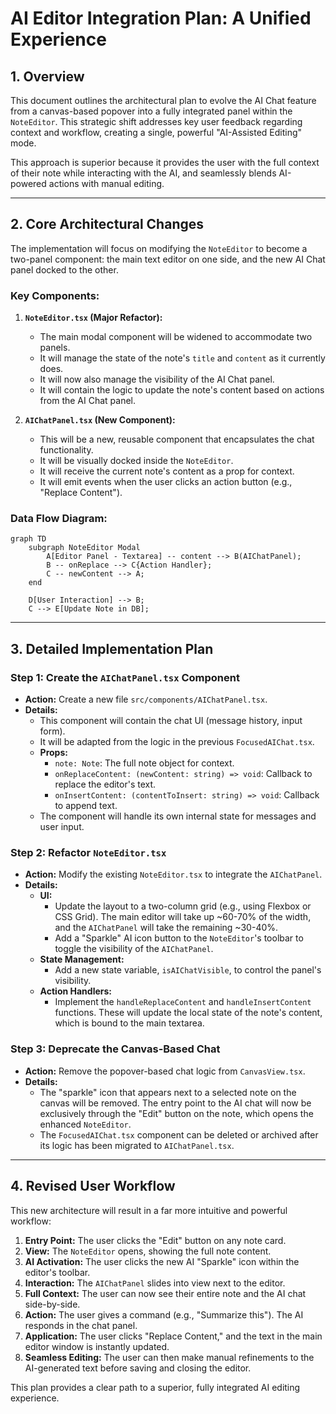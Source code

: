 # AI Editor Integration Plan: A Unified Experience

## 1. Overview

This document outlines the architectural plan to evolve the AI Chat feature from a canvas-based popover into a fully integrated panel within the `NoteEditor`. This strategic shift addresses key user feedback regarding context and workflow, creating a single, powerful "AI-Assisted Editing" mode.

This approach is superior because it provides the user with the full context of their note while interacting with the AI, and seamlessly blends AI-powered actions with manual editing.

---

## 2. Core Architectural Changes

The implementation will focus on modifying the `NoteEditor` to become a two-panel component: the main text editor on one side, and the new AI Chat panel docked to the other.

### Key Components:

1.  **`NoteEditor.tsx` (Major Refactor):**
    *   The main modal component will be widened to accommodate two panels.
    *   It will manage the state of the note's `title` and `content` as it currently does.
    *   It will now also manage the visibility of the AI Chat panel.
    *   It will contain the logic to update the note's content based on actions from the AI Chat panel.

2.  **`AIChatPanel.tsx` (New Component):**
    *   This will be a new, reusable component that encapsulates the chat functionality.
    *   It will be visually docked inside the `NoteEditor`.
    *   It will receive the current note's content as a prop for context.
    *   It will emit events when the user clicks an action button (e.g., "Replace Content").

### Data Flow Diagram:

```mermaid
graph TD
    subgraph NoteEditor Modal
        A[Editor Panel - Textarea] -- content --> B(AIChatPanel);
        B -- onReplace --> C{Action Handler};
        C -- newContent --> A;
    end

    D[User Interaction] --> B;
    C --> E[Update Note in DB];
```

---

## 3. Detailed Implementation Plan

### Step 1: Create the `AIChatPanel.tsx` Component

*   **Action:** Create a new file `src/components/AIChatPanel.tsx`.
*   **Details:**
    *   This component will contain the chat UI (message history, input form).
    *   It will be adapted from the logic in the previous `FocusedAIChat.tsx`.
    *   **Props:**
        *   `note: Note`: The full note object for context.
        *   `onReplaceContent: (newContent: string) => void`: Callback to replace the editor's text.
        *   `onInsertContent: (contentToInsert: string) => void`: Callback to append text.
    *   The component will handle its own internal state for messages and user input.

### Step 2: Refactor `NoteEditor.tsx`

*   **Action:** Modify the existing `NoteEditor.tsx` to integrate the `AIChatPanel`.
*   **Details:**
    *   **UI:**
        *   Update the layout to a two-column grid (e.g., using Flexbox or CSS Grid). The main editor will take up ~60-70% of the width, and the `AIChatPanel` will take the remaining ~30-40%.
        *   Add a "Sparkle" AI icon button to the `NoteEditor`'s toolbar to toggle the visibility of the `AIChatPanel`.
    *   **State Management:**
        *   Add a new state variable, `isAIChatVisible`, to control the panel's visibility.
    *   **Action Handlers:**
        *   Implement the `handleReplaceContent` and `handleInsertContent` functions. These will update the local state of the note's content, which is bound to the main textarea.

### Step 3: Deprecate the Canvas-Based Chat

*   **Action:** Remove the popover-based chat logic from `CanvasView.tsx`.
*   **Details:**
    *   The "sparkle" icon that appears next to a selected note on the canvas will be removed. The entry point to the AI chat will now be exclusively through the "Edit" button on the note, which opens the enhanced `NoteEditor`.
    *   The `FocusedAIChat.tsx` component can be deleted or archived after its logic has been migrated to `AIChatPanel.tsx`.

---

## 4. Revised User Workflow

This new architecture will result in a far more intuitive and powerful workflow:

1.  **Entry Point:** The user clicks the "Edit" button on any note card.
2.  **View:** The `NoteEditor` opens, showing the full note content.
3.  **AI Activation:** The user clicks the new AI "Sparkle" icon within the editor's toolbar.
4.  **Interaction:** The `AIChatPanel` slides into view next to the editor.
5.  **Full Context:** The user can now see their entire note and the AI chat side-by-side.
6.  **Action:** The user gives a command (e.g., "Summarize this"). The AI responds in the chat panel.
7.  **Application:** The user clicks "Replace Content," and the text in the main editor window is instantly updated.
8.  **Seamless Editing:** The user can then make manual refinements to the AI-generated text before saving and closing the editor.

This plan provides a clear path to a superior, fully integrated AI editing experience.